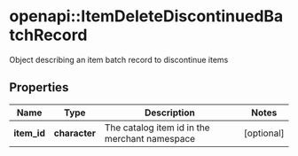 # openapi::ItemDeleteDiscontinuedBatchRecord

Object describing an item batch record to discontinue items

## Properties
Name | Type | Description | Notes
------------ | ------------- | ------------- | -------------
**item_id** | **character** | The catalog item id in the merchant namespace | [optional] 


